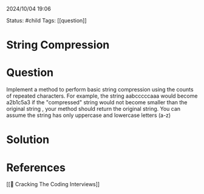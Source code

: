2024/10/04
19:06

Status: #child 
Tags: [[question]]
# String Compression
# Question

Implement a method  to perform basic string compression using the counts of repeated characters. For example, the string aabcccccaaa would become a2b1c5a3 if the "compressed" string would not become smaller than the original string , your method should return the original string. You can assume the string has only uppercase and lowercase letters (a-z)

# Solution



# References

[[📙 Cracking The Coding Interviews]]